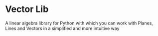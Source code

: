 # Vector Lib

A linear algebra library for Python with which you can work with Planes, Lines and Vectors in a simplified and more intuitive way
